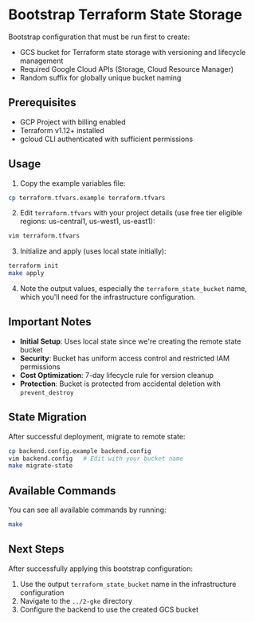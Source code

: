 # Bootstrap Terraform State Storage

Bootstrap configuration that must be run first to create:
- GCS bucket for Terraform state storage with versioning and lifecycle management
- Required Google Cloud APIs (Storage, Cloud Resource Manager)
- Random suffix for globally unique bucket naming

## Prerequisites

- GCP Project with billing enabled
- Terraform v1.12+ installed
- gcloud CLI authenticated with sufficient permissions

## Usage

1. Copy the example variables file:
```bash
cp terraform.tfvars.example terraform.tfvars
```

2. Edit `terraform.tfvars` with your project details (use free tier eligible regions: us-central1, us-west1, us-east1):
```bash
vim terraform.tfvars
```

3. Initialize and apply (uses local state initially):
```bash
terraform init 
make apply
```

4. Note the output values, especially the `terraform_state_bucket` name, which you'll need for the infrastructure configuration.

## Important Notes

- **Initial Setup**: Uses local state since we're creating the remote state bucket
- **Security**: Bucket has uniform access control and restricted IAM permissions
- **Cost Optimization**: 7-day lifecycle rule for version cleanup
- **Protection**: Bucket is protected from accidental deletion with `prevent_destroy`

## State Migration

After successful deployment, migrate to remote state:
```bash
cp backend.config.example backend.config
vim backend.config   # Edit with your bucket name
make migrate-state
```

## Available Commands

You can see all available commands by running:
```bash
make
```

## Next Steps

After successfully applying this bootstrap configuration:
1. Use the output `terraform_state_bucket` name in the infrastructure configuration
2. Navigate to the `../2-gke` directory
3. Configure the backend to use the created GCS bucket
